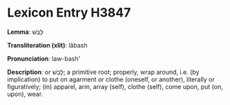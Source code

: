# Lexicon Entry H3847

**Lemma**: לָבַשׁ

**Transliteration (xlit)**: lâbash

**Pronunciation**: law-bash'

**Description**:
or לָבֵשׁ; a primitive root; properly, wrap around, i.e. (by implication) to put on agarment or clothe (oneself, or another), literally or figuratively; (in) apparel, arm, array (self), clothe (self), come upon, put (on, upon), wear.
